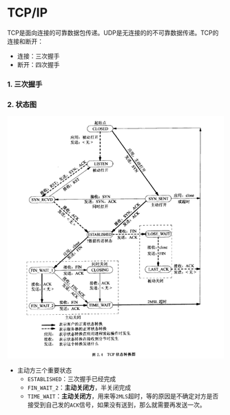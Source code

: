 # TCP/IP
TCP是面向连接的可靠数据包传递。UDP是无连接的的不可靠数据传递。TCP的连接和断开：  
+ 连接：三次握手
+ 断开：四次握手
### 1. 三次握手


### 2. 状态图
![TCP状态转换图](./Image/TCP状态转换图.jpg)
+ 主动方三个重要状态
    + `ESTABLISHED`：三次握手已经完成
    + `FIN_WAIT_2`：**主动关闭方**，半关闭完成
    + `TIME_WAIT`：**主动关闭方**，用来等`2MLS`超时，等的原因是不确定对方是否接受到自己发的`ACK`信号，如果没有送到，那么就需要再发送一次。

